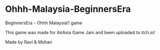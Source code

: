 # Ohhh-Malaysia-BeginnersEra
BeginnersEra - Ohhh Malaysia!! game


This game was made for AirAsia Game Jam and been uploaded to itch.io!

Made by Ravi & Mohan
